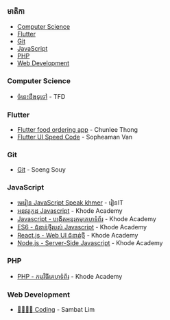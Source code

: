 ### មាតិកា

* [Computer Science](#computer-science)
* [Flutter](#flutter)
* [Git](#git)
* [JavaScript](#javascript)
* [PHP](#php)
* [Web Development](#web-development)


### Computer Science

* [ចំនេះដឹងទូទៅ](https://youtube.com/playlist?list=PLB5U9f77LXqL-IC2MAoaKl1tJOuiQZbZQ) - TFD


### Flutter

* [Flutter food ordering app](https://youtube.com/playlist?list=PL9nDNu0HsFZk6qC7nfhdYbnB-B9wyfKV9) - Chunlee Thong
* [Flutter UI Speed Code](https://youtube.com/playlist?list=PLVY9IbkulBUiKDrT5BFcMKXxtk4b0IJIX) - Sopheaman Van


### Git

* [Git](https://youtube.com/playlist?list=PLyNTduYoTjqBsCRtQrkUw-jaBLsInhsJa) - Soeng Souy


### JavaScript

* [មេរៀន JavaScript Speak khmer](https://youtube.com/playlist?list=PLWrsrLN26mWZiRcn4O-cphCw-AyoWumhq) - រៀនIT
* [អនុវត្ត​កូដ Javascript](https://youtube.com/playlist?list=PLuEdNLfGOtnVmKfCI1gC6xHqJ_T9F85DW&si=cbbCi2zp_GoLcneK) - Khode Academy
* [Javascript - បង្កើត​អន្តរកម្ម​គេហទំព័រ](https://youtube.com/playlist?list=PLuEdNLfGOtnUoeb8D2itGMIZayTi9ViOv&si=wxALcNb-i_4189KK) - Khode Academy
* [ES6 - ជំនាន់​ថ្មី​របស់ Javascript](https://youtube.com/playlist?list=PLuEdNLfGOtnVOKm51qK8Gmx0tT-KbJoNd&si=-QXNo_NVAykbjPIt) - Khode Academy
* [React.js - Web UI ជំនាន់​ថ្មី](https://youtube.com/playlist?list=PLuEdNLfGOtnVLr4irXpTsUiWtAq3PJHLy&si=VUszt37e9HanrZyU) - Khode Academy
* [Node.js - Server-Side Javascript](https://youtube.com/playlist?list=PLuEdNLfGOtnW-wD7kT3rqZWrI_PlR3nsk&si=7XtDzjdviR42VyXJ) - Khode Academy



### PHP

* [PHP - កម្មវិធី​គេហទំព័រ](https://youtube.com/playlist?list=PLuEdNLfGOtnVsMxiXgZUuvqFKIavgZ-Bv&si=4p2obQA7R2-IxwMz) - Khode Academy


### Web Development

* [👨‍💻👨‍💻 Coding](https://youtube.com/playlist?list=PLxchvQVIj9rb8O10g494z9EQ0HZO-aU_6) - Sambat Lim



